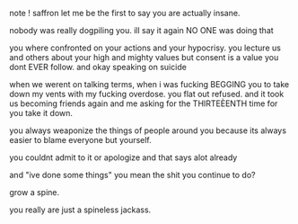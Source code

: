 note ! saffron let me be the first to say you are actually insane. 

nobody was really dogpiling you. 
ill say it again NO ONE was doing that

you where confronted on your actions and your hypocrisy. you lecture us and others about your high and mighty values but consent is a value you dont EVER follow. and okay speaking on suicide 

when we werent on talking terms, when i was fucking BEGGING you to take down my vents with my fucking overdose. you flat out refused. and it took us becoming friends again and me asking for the THIRTEÈENTH time for you take it down. 


you always weaponize the things of people around you because its always easier to blame everyone but yourself. 


you couldnt admit to it or apologize and that says alot already 

and "ive done some things" you mean the shit you continue to do? 

grow a spine. 

you really are just a spineless jackass.
